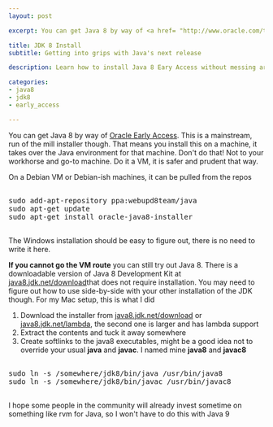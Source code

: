 ```yaml
---
layout: post

excerpt: You can get Java 8 by way of <a href= "http://www.oracle.com/technetwork/java/javase/downloads/ea-jsp-142245.html">Oracle Early Access</a>. This is a mainstream, run of the mill installer though. That means you install this on a machine, it takes over the Java environment for that machine. Don't do that! Not to your workhorse and go-to machine. Do it a VM, it is safer and prudent that way.

title: JDK 8 Install
subtitle: Getting into grips with Java's next release

description: Learn how to install Java 8 Eary Access without messing around your stable dev environment

categories:
- java8
- jdk8
- early_access

---
```



You can get Java 8 by way of [Oracle Early Access](http://www.oracle.com/technetwork/java/javase/downloads/ea-jsp-142245.html). This is a mainstream, run of the mill installer though. That means you install this on a machine, it takes over the Java environment for that machine. Don't do that! Not to your workhorse and go-to machine. Do it a VM, it is safer and prudent that way.

On a Debian VM or Debian-ish machines, it can be pulled from the repos

<pre>

sudo add-apt-repository ppa:webupd8team/java
sudo apt-get update
sudo apt-get install oracle-java8-installer

</pre>

The Windows installation should be easy to figure out, there is no need to write it here.  

**If you cannot go the VM route** you can still try out Java 8. There is a downloadable version of Java 8 Development Kit at [java8.jdk.net/download](http://java8.jdk.net/download.html)that does not require installation. You may need to figure out how to use side-by-side with your other installation of the JDK though. For my Mac setup, this is what I did

1. Download the installer from [java8.jdk.net/download](http://java8.jdk.net/download.html) or [java8.jdk.net/lambda](http://java8.jdk.net/download.html), the second one is larger and has lambda support
2. Extract the contents and tuck it away somewhere
3. Create softlinks to the java8 executables, might be a good idea not to override your usual **java** and **javac**. I named mine **java8** and **javac8**

<pre>

sudo ln -s /somewhere/jdk8/bin/java /usr/bin/java8
sudo ln -s /somewhere/jdk8/bin/javac /usr/bin/javac8

</pre>

I hope some people in the community will already invest sometime on something like rvm for Java, so I won't have to do this with Java 9 


